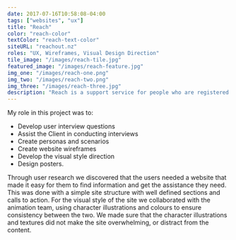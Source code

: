 ```yaml
---
date: 2017-07-16T10:58:08-04:00
tags: ["websites", "ux"]
title: "Reach"
color: "reach-color"
textColor: "reach-text-color"
siteURL: "reachout.nz"
roles: "UX, Wireframes, Visual Design Direction"
tile_image: "/images/reach-tile.jpg"
featured_image: "/images/reach-feature.jpg"
img_one: "/images/reach-one.png"
img_two: "/images/reach-two.png"
img_three: "/images/reach-three.jpg"
description: "Reach is a support service for people who are registered as job seekers, and manage a health issue or disability. The Reach team takes time to listen, support and walk with people on their journey to wellbeing."
---
```


My role in this project was to:

* Develop user interview questions
* Assist the Client in conducting interviews
* Create personas and scenarios
* Create website wireframes
* Develop the visual style direction
* Design posters.

 Through user research we discovered that the users needed a website that made it easy for them to find information and get the assistance they need. This was done with a simple site structure with well defined sections and calls to action. For the visual style of the site we collaborated with the animation team, using character illustrations and colours to ensure consistency between the two. We made sure that the character illustrations and textures did not make the site overwhelming, or distract from the content. 
